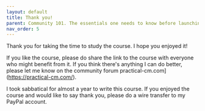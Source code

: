 ```yaml
---
layout: default
title: Thank you!
parent: Community 101. The essentials one needs to know before launching a community
nav_order: 5
---
```


Thank you for taking the time to study the course. I hope you enjoyed it!

If you like the course, please do share the link to the course with everyone who might benefit from it. If you think there's anything I can do better, please let me know on the community forum practical-cm.com](https://practical-cm.com/).

I took sabbatical for almost a year to write this course. If you enjoyed the course and would like to say thank you, please do a wire transfer to my PayPal account.

<script src="https://www.paypal.com/sdk/js?client-id=BAAg-nJ6hfif8p4lxJo2izxJL0dSW1xAvFpCR9IIB10gWZTUUfdYi3oRBQWfUm4BKdYTXGTMwYyhH-3eE8&components=hosted-buttons&disable-funding=venmo&currency=EUR"></script>
<div id="paypal-container-DXP3A24DBF7GW"></div>
<script>
  paypal.HostedButtons({
    hostedButtonId: "DXP3A24DBF7GW",
  }).render("#paypal-container-DXP3A24DBF7GW")
</script>